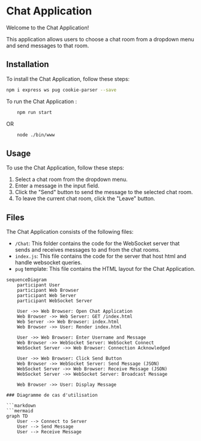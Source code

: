 # Chat Application

Welcome to the Chat Application!

This application allows users to choose a chat room from a dropdown menu and send messages to that room.

## Installation

To install the Chat Application, follow these steps:
```bash
npm i express ws pug cookie-parser --save
```
To run the Chat Application :
```bash
    npm run start
```
OR
```bash
    node ./bin/www
```
## Usage

To use the Chat Application, follow these steps:

1. Select a chat room from the dropdown menu.
2. Enter a message in the input field.
3. Click the "Send" button to send the message to the selected chat room.
4. To leave the current chat room, click the "Leave" button.

## Files

The Chat Application consists of the following files:

- `/Chat`: This folder contains the code for the WebSocket server that sends and receives messages to and from the chat rooms.
- `index.js`: This file contains the code for the server that host html and handle websocket queries.
- `pug` template: This file contains the HTML layout for the Chat Application.

```mermaid
sequenceDiagram
    participant User
    participant Web Browser
    participant Web Server
    participant WebSocket Server

    User ->> Web Browser: Open Chat Application
    Web Browser ->> Web Server: GET /index.html
    Web Server ->> Web Browser: index.html
    Web Browser ->> User: Render index.html

    User ->> Web Browser: Enter Username and Message
    Web Browser ->> WebSocket Server: WebSocket Connect
    WebSocket Server ->> Web Browser: Connection Acknowledged

    User ->> Web Browser: Click Send Button
    Web Browser ->> WebSocket Server: Send Message (JSON)
    WebSocket Server ->> Web Browser: Receive Message (JSON)
    WebSocket Server ->> WebSocket Server: Broadcast Message

    Web Browser ->> User: Display Message

### Diagramme de cas d'utilisation

```markdown
```mermaid
graph TD
    User --> Connect to Server
    User --> Send Message
    User --> Receive Message

